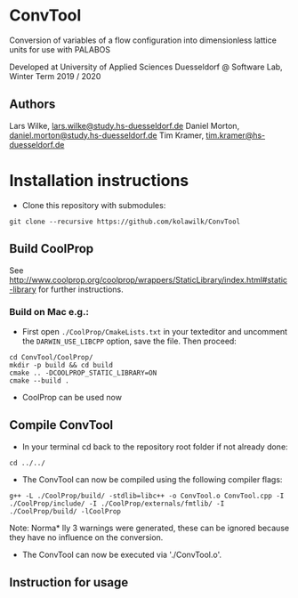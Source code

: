 # ConvTool
Conversion of variables of a flow configuration into dimensionless lattice units for use with PALABOS

Developed at University of Applied Sciences Duesseldorf @ Software Lab, Winter Term 2019 / 2020

## Authors
Lars Wilke, lars.wilke@study.hs-duesseldorf.de
Daniel Morton, daniel.morton@study.hs-duesseldorf.de
Tim Kramer, tim.kramer@hs-duesseldorf.de

# Installation instructions
* Clone this repository with submodules:
```
git clone --recursive https://github.com/kolawilk/ConvTool
```

## Build CoolProp
See http://www.coolprop.org/coolprop/wrappers/StaticLibrary/index.html#static-library for further instructions.

### Build on Mac e.g.:

* First open `./CoolProp/CmakeLists.txt` in your texteditor and uncomment the `DARWIN_USE_LIBCPP` option, save the file. Then proceed:

```
cd ConvTool/CoolProp/
mkdir -p build && cd build
cmake .. -DCOOLPROP_STATIC_LIBRARY=ON
cmake --build .
```

* CoolProp can be used now

## Compile ConvTool

* In your terminal cd back to the repository root folder if not already done:

```
cd ../../
```

* The ConvTool can now be compiled using the following compiler flags:

```
g++ -L ./CoolProp/build/ -stdlib=libc++ -o ConvTool.o ConvTool.cpp -I ./CoolProp/include/ -I ./CoolProp/externals/fmtlib/ -I ./CoolProp/build/ -lCoolProp
```

Note: Norma* lly 3 warnings were generated, these can be ignored because they have no influence on the conversion.

* The ConvTool can now be executed via './ConvTool.o'.

## Instruction for usage

